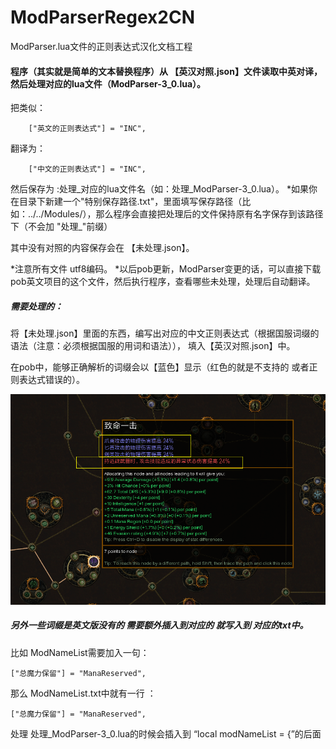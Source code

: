 # ModParserRegex2CN
ModParser.lua文件的正则表达式汉化文档工程


#### 程序（其实就是简单的文本替换程序）从 【英汉对照.json】文件读取中英对译，然后处理对应的lua文件（ModParser-3_0.lua）。


把类似：
```
	["英文的正则表达式"] = "INC",
```
翻译为：
```
	["中文的正则表达式"] = "INC",
```

然后保存为 :处理_对应的lua文件名（如：处理_ModParser-3_0.lua）。
*如果你在目录下新建一个"特别保存路径.txt"，里面填写保存路径（比如：../../Modules/），那么程序会直接把处理后的文件保持原有名字保存到该路径下（不会加 "处理_"前缀）

其中没有对照的内容保存会在 【未处理.json】。


*注意所有文件 utf8编码。
*以后pob更新，ModParser变更的话，可以直接下载pob英文项目的这个文件，然后执行程序，查看哪些未处理，处理后自动翻译。



##### 需要处理的：

将【未处理.json】里面的东西，编写出对应的中文正则表达式（根据国服词缀的语法（注意：必须根据国服的用词和语法）），
填入【英汉对照.json】中。


在pob中，能够正确解析的词缀会以【蓝色】显示（红色的就是不支持的 或者正则表达式错误的）。


![image](https://github.com/lucifering/ModParserRegex2CN/blob/master/ScreenShot/showline.png)





##### 另外一些词缀是英文版没有的 需要额外插入到对应的 就写入到 对应的txt中。

比如 ModNameList需要加入一句：
```
["总魔力保留"] = "ManaReserved",
```

那么 ModNameList.txt中就有一行  ：
```
["总魔力保留"] = "ManaReserved",
```
处理 处理_ModParser-3_0.lua的时候会插入到 “local modNameList = {”的后面




